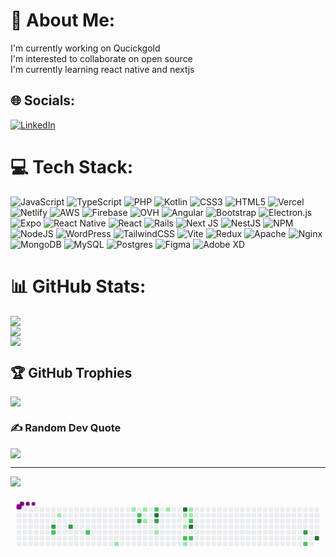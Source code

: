 # 💫 About Me:
I'm currently working on Qucickgold<br>I'm interested to collaborate on open source<br>I'm currently learning react native and nextjs<br>


## 🌐 Socials:
[![LinkedIn](https://img.shields.io/badge/LinkedIn-%230077B5.svg?logo=linkedin&logoColor=white)](https://linkedin.com/in/alberto-moreno-murillo) 

# 💻 Tech Stack:
![JavaScript](https://img.shields.io/badge/javascript-%23323330.svg?style=for-the-badge&logo=javascript&logoColor=%23F7DF1E) ![TypeScript](https://img.shields.io/badge/typescript-%23007ACC.svg?style=for-the-badge&logo=typescript&logoColor=white) ![PHP](https://img.shields.io/badge/php-%23777BB4.svg?style=for-the-badge&logo=php&logoColor=white) ![Kotlin](https://img.shields.io/badge/kotlin-%237F52FF.svg?style=for-the-badge&logo=kotlin&logoColor=white) ![CSS3](https://img.shields.io/badge/css3-%231572B6.svg?style=for-the-badge&logo=css3&logoColor=white) ![HTML5](https://img.shields.io/badge/html5-%23E34F26.svg?style=for-the-badge&logo=html5&logoColor=white) ![Vercel](https://img.shields.io/badge/vercel-%23000000.svg?style=for-the-badge&logo=vercel&logoColor=white) ![Netlify](https://img.shields.io/badge/netlify-%23000000.svg?style=for-the-badge&logo=netlify&logoColor=#00C7B7) ![AWS](https://img.shields.io/badge/AWS-%23FF9900.svg?style=for-the-badge&logo=amazon-aws&logoColor=white) ![Firebase](https://img.shields.io/badge/firebase-%23039BE5.svg?style=for-the-badge&logo=firebase) ![OVH](https://img.shields.io/badge/ovh-%23123F6D.svg?style=for-the-badge&logo=ovh&logoColor=#123F6D) ![Angular](https://img.shields.io/badge/angular-%23DD0031.svg?style=for-the-badge&logo=angular&logoColor=white) ![Bootstrap](https://img.shields.io/badge/bootstrap-%238511FA.svg?style=for-the-badge&logo=bootstrap&logoColor=white) ![Electron.js](https://img.shields.io/badge/Electron-191970?style=for-the-badge&logo=Electron&logoColor=white) ![Expo](https://img.shields.io/badge/expo-1C1E24?style=for-the-badge&logo=expo&logoColor=#D04A37) ![React Native](https://img.shields.io/badge/react_native-%2320232a.svg?style=for-the-badge&logo=react&logoColor=%2361DAFB) ![React](https://img.shields.io/badge/react-%2320232a.svg?style=for-the-badge&logo=react&logoColor=%2361DAFB) ![Rails](https://img.shields.io/badge/rails-%23CC0000.svg?style=for-the-badge&logo=ruby-on-rails&logoColor=white) ![Next JS](https://img.shields.io/badge/Next-black?style=for-the-badge&logo=next.js&logoColor=white) ![NestJS](https://img.shields.io/badge/nestjs-%23E0234E.svg?style=for-the-badge&logo=nestjs&logoColor=white) ![NPM](https://img.shields.io/badge/NPM-%23CB3837.svg?style=for-the-badge&logo=npm&logoColor=white) ![NodeJS](https://img.shields.io/badge/node.js-6DA55F?style=for-the-badge&logo=node.js&logoColor=white) ![WordPress](https://img.shields.io/badge/WordPress-%23117AC9.svg?style=for-the-badge&logo=WordPress&logoColor=white) ![TailwindCSS](https://img.shields.io/badge/tailwindcss-%2338B2AC.svg?style=for-the-badge&logo=tailwind-css&logoColor=white) ![Vite](https://img.shields.io/badge/vite-%23646CFF.svg?style=for-the-badge&logo=vite&logoColor=white) ![Redux](https://img.shields.io/badge/redux-%23593d88.svg?style=for-the-badge&logo=redux&logoColor=white) ![Apache](https://img.shields.io/badge/apache-%23D42029.svg?style=for-the-badge&logo=apache&logoColor=white) ![Nginx](https://img.shields.io/badge/nginx-%23009639.svg?style=for-the-badge&logo=nginx&logoColor=white) ![MongoDB](https://img.shields.io/badge/MongoDB-%234ea94b.svg?style=for-the-badge&logo=mongodb&logoColor=white) ![MySQL](https://img.shields.io/badge/mysql-4479A1.svg?style=for-the-badge&logo=mysql&logoColor=white) ![Postgres](https://img.shields.io/badge/postgres-%23316192.svg?style=for-the-badge&logo=postgresql&logoColor=white) ![Figma](https://img.shields.io/badge/figma-%23F24E1E.svg?style=for-the-badge&logo=figma&logoColor=white) ![Adobe XD](https://img.shields.io/badge/Adobe%20XD-470137?style=for-the-badge&logo=Adobe%20XD&logoColor=#FF61F6)
# 📊 GitHub Stats:
![](https://github-readme-stats.vercel.app/api?username=Albertomomu&theme=dark&hide_border=false&include_all_commits=true&count_private=true)<br/>
![](https://github-readme-streak-stats.herokuapp.com/?user=Albertomomu&theme=dark&hide_border=false)<br/>
![](https://github-readme-stats.vercel.app/api/top-langs/?username=Albertomomu&theme=dark&hide_border=false&include_all_commits=true&count_private=true&layout=compact)

## 🏆 GitHub Trophies
![](https://github-profile-trophy.vercel.app/?username=Albertomomu&theme=radical&no-frame=true&no-bg=false&margin-w=4)

### ✍️ Random Dev Quote
![](https://quotes-github-readme.vercel.app/api?type=horizontal&theme=radical)

---
[![](https://visitcount.itsvg.in/api?id=Albertomomu&icon=0&color=0)](https://visitcount.itsvg.in)

<!-- Proudly created with GPRM ( https://gprm.itsvg.in ) -->
<svg viewBox="-16 -32 880 192" width="880" height="192" xmlns="http://www.w3.org/2000/svg"><desc>Generated with https://github.com/Platane/snk</desc><style>:root{--cb:#1b1f230a;--cs:purple;--ce:#ebedf0;--c0:#ebedf0;--c1:#9be9a8;--c2:#40c463;--c3:#30a14e;--c4:#216e39}.c{shape-rendering:geometricPrecision;fill:var(--ce);stroke-width:1px;stroke:var(--cb);animation:none 30500ms linear infinite;width:12px;height:12px}@keyframes c0{62.94%{fill:var(--c3)}62.96%,100%{fill:var(--ce)}}.c.c0{fill:var(--c3);animation-name:c0}@keyframes c1{27.2%{fill:var(--c2)}27.22%,100%{fill:var(--ce)}}.c.c1{fill:var(--c2);animation-name:c1}@keyframes c2{2.94%{fill:var(--c1)}2.96%,100%{fill:var(--ce)}}.c.c2{fill:var(--c1);animation-name:c2}@keyframes c3{61.96%{fill:var(--c3)}61.98%,100%{fill:var(--ce)}}.c.c3{fill:var(--c3);animation-name:c3}@keyframes c4{25.24%{fill:var(--c2)}25.26%,100%{fill:var(--ce)}}.c.c4{fill:var(--c2);animation-name:c4}@keyframes c5{22.94%{fill:var(--c1)}22.96%,100%{fill:var(--ce)}}.c.c5{fill:var(--c1);animation-name:c5}@keyframes c6{7.53%{fill:var(--c1)}7.55%,100%{fill:var(--ce)}}.c.c6{fill:var(--c1);animation-name:c6}@keyframes c7{33.76%{fill:var(--c2)}33.78%,100%{fill:var(--ce)}}.c.c7{fill:var(--c2);animation-name:c7}@keyframes c8{57.69%{fill:var(--c3)}57.71%,100%{fill:var(--ce)}}.c.c8{fill:var(--c3);animation-name:c8}@keyframes c9{8.19%{fill:var(--c1)}8.21%,100%{fill:var(--ce)}}.c.c9{fill:var(--c1);animation-name:c9}@keyframes ca{8.84%{fill:var(--c1)}8.86%,100%{fill:var(--ce)}}.c.ca{fill:var(--c1);animation-name:ca}@keyframes cb{35.07%{fill:var(--c2)}35.09%,100%{fill:var(--ce)}}.c.cb{fill:var(--c2);animation-name:cb}@keyframes cc{69.5%{fill:var(--c4)}69.52%,100%{fill:var(--ce)}}.c.cc{fill:var(--c4);animation-name:cc}@keyframes cd{56.71%{fill:var(--c3)}56.73%,100%{fill:var(--ce)}}.c.cd{fill:var(--c3);animation-name:cd}@keyframes ce{10.15%{fill:var(--c1)}10.17%,100%{fill:var(--ce)}}.c.ce{fill:var(--c1);animation-name:ce}@keyframes cf{15.4%{fill:var(--c1)}15.42%,100%{fill:var(--ce)}}.c.cf{fill:var(--c1);animation-name:cf}@keyframes cg{71.47%{fill:var(--c4)}71.49%,100%{fill:var(--ce)}}.c.cg{fill:var(--c4);animation-name:cg}@keyframes ch{12.78%{fill:var(--c1)}12.8%,100%{fill:var(--ce)}}.c.ch{fill:var(--c1);animation-name:ch}@keyframes ci{12.12%{fill:var(--c1)}12.14%,100%{fill:var(--ce)}}.c.ci{fill:var(--c1);animation-name:ci}@keyframes cj{39.01%{fill:var(--c2)}39.03%,100%{fill:var(--ce)}}.c.cj{fill:var(--c2);animation-name:cj}@keyframes ck{18.35%{fill:var(--c1)}18.37%,100%{fill:var(--ce)}}.c.ck{fill:var(--c1);animation-name:ck}@keyframes cl{13.43%{fill:var(--c1)}13.45%,100%{fill:var(--ce)}}.c.cl{fill:var(--c1);animation-name:cl}@keyframes cm{13.1%{fill:var(--c1)}13.12%,100%{fill:var(--ce)}}.c.cm{fill:var(--c1);animation-name:cm}@keyframes cn{37.69%{fill:var(--c2)}37.71%,100%{fill:var(--ce)}}.c.cn{fill:var(--c2);animation-name:cn}@keyframes co{72.78%{fill:var(--c4)}72.8%,100%{fill:var(--ce)}}.c.co{fill:var(--c4);animation-name:co}@keyframes cp{39.33%{fill:var(--c2)}39.35%,100%{fill:var(--ce)}}.c.cp{fill:var(--c2);animation-name:cp}@keyframes cq{47.53%{fill:var(--c3)}47.55%,100%{fill:var(--ce)}}.c.cq{fill:var(--c3);animation-name:cq}@keyframes cr{46.22%{fill:var(--c2)}46.24%,100%{fill:var(--ce)}}.c.cr{fill:var(--c2);animation-name:cr}@keyframes cs{80.65%{fill:var(--c4)}80.67%,100%{fill:var(--ce)}}.c.cs{fill:var(--c4);animation-name:cs}.u{transform-origin:0 0;transform:scale(0,1);animation:none linear 30500ms infinite}@keyframes u0{2.94%{transform:scale(0.000,1)}2.96%,7.53%{transform:scale(0.083,1)}7.55%,8.19%{transform:scale(0.167,1)}8.21%,8.84%{transform:scale(0.250,1)}8.86%,10.15%{transform:scale(0.333,1)}10.17%,12.12%{transform:scale(0.417,1)}12.14%,12.78%{transform:scale(0.500,1)}12.8%,13.1%{transform:scale(0.583,1)}13.12%,13.43%{transform:scale(0.667,1)}13.45%,15.4%{transform:scale(0.750,1)}15.42%,18.35%{transform:scale(0.833,1)}18.37%,22.94%{transform:scale(0.917,1)}22.96%,100%{transform:scale(1.000,1)}}.u.u0{fill:var(--c1);animation-name:u0;transform-origin:0.0px 0}@keyframes u1{25.24%{transform:scale(0.000,1)}25.26%,27.2%{transform:scale(0.125,1)}27.22%,33.76%{transform:scale(0.250,1)}33.78%,35.07%{transform:scale(0.375,1)}35.09%,37.69%{transform:scale(0.500,1)}37.71%,39.01%{transform:scale(0.625,1)}39.03%,39.33%{transform:scale(0.750,1)}39.35%,46.22%{transform:scale(0.875,1)}46.24%,100%{transform:scale(1.000,1)}}.u.u1{fill:var(--c2);animation-name:u1;transform-origin:350.9px 0}@keyframes u2{47.53%{transform:scale(0.000,1)}47.55%,56.71%{transform:scale(0.200,1)}56.73%,57.69%{transform:scale(0.400,1)}57.71%,61.96%{transform:scale(0.600,1)}61.98%,62.94%{transform:scale(0.800,1)}62.96%,100%{transform:scale(1.000,1)}}.u.u2{fill:var(--c3);animation-name:u2;transform-origin:584.8px 0}@keyframes u3{69.5%{transform:scale(0.000,1)}69.52%,71.47%{transform:scale(0.250,1)}71.49%,72.78%{transform:scale(0.500,1)}72.8%,80.65%{transform:scale(0.750,1)}80.67%,100%{transform:scale(1.000,1)}}.u.u3{fill:var(--c4);animation-name:u3;transform-origin:731.0px 0}.s{shape-rendering:geometricPrecision;fill:var(--cs);animation:none linear 30500ms infinite}@keyframes s0{0%,99.67%{transform:translate(0px,-16px)}0.33%{transform:translate(0px,0px)}2.62%,97.05%{transform:translate(112px,0px)}2.95%{transform:translate(112px,16px)}7.21%,33.44%{transform:translate(320px,16px)}7.54%{transform:translate(320px,0px)}8.2%{transform:translate(352px,0px)}8.85%{transform:translate(352px,32px)}9.18%{transform:translate(368px,32px)}9.51%{transform:translate(368px,48px)}9.84%{transform:translate(384px,48px)}10.16%{transform:translate(384px,64px)}11.8%{transform:translate(464px,64px)}12.79%,71.15%{transform:translate(464px,16px)}13.11%,37.38%{transform:translate(480px,16px)}13.77%{transform:translate(480px,-16px)}15.08%{transform:translate(416px,-16px)}15.41%{transform:translate(416px,0px)}16.07%,36.39%{transform:translate(448px,0px)}18.03%,19.34%{transform:translate(448px,96px)}18.36%{transform:translate(464px,96px)}18.69%{transform:translate(464px,112px)}19.02%{transform:translate(448px,112px)}22.95%{transform:translate(272px,96px)}23.61%{transform:translate(272px,64px)}27.54%{transform:translate(80px,64px)}28.2%{transform:translate(80px,32px)}33.11%{transform:translate(320px,32px)}34.43%{transform:translate(368px,16px)}34.75%{transform:translate(368px,0px)}36.72%{transform:translate(448px,16px)}37.7%{transform:translate(480px,32px)}38.03%{transform:translate(464px,32px)}39.02%{transform:translate(464px,80px)}45.9%{transform:translate(800px,80px)}46.23%{transform:translate(800px,96px)}46.56%{transform:translate(816px,96px)}47.21%{transform:translate(816px,64px)}47.54%{transform:translate(800px,64px)}48.2%{transform:translate(800px,32px)}61.64%{transform:translate(144px,32px)}61.97%{transform:translate(144px,48px)}62.95%{transform:translate(96px,48px)}63.28%{transform:translate(96px,32px)}69.18%{transform:translate(384px,32px)}69.51%{transform:translate(384px,16px)}71.48%{transform:translate(464px,0px)}71.8%{transform:translate(480px,0px)}72.79%{transform:translate(480px,48px)}80%{transform:translate(832px,48px)}80.66%{transform:translate(832px,80px)}93.44%{transform:translate(208px,80px)}93.77%{transform:translate(208px,64px)}94.75%{transform:translate(160px,64px)}95.08%{transform:translate(160px,48px)}96.07%{transform:translate(112px,48px)}98.03%{transform:translate(64px,0px)}98.36%{transform:translate(64px,-16px)}}.s.s0{transform:translate(0px,-16px);animation-name:s0}@keyframes s1{0%,99.67%{transform:translate(16px,-16px)}0.33%{transform:translate(0px,-16px)}0.66%{transform:translate(0px,0px)}2.95%,97.38%{transform:translate(112px,0px)}3.28%{transform:translate(112px,16px)}7.54%,33.77%{transform:translate(320px,16px)}7.87%{transform:translate(320px,0px)}8.52%{transform:translate(352px,0px)}9.18%{transform:translate(352px,32px)}9.51%{transform:translate(368px,32px)}9.84%{transform:translate(368px,48px)}10.16%{transform:translate(384px,48px)}10.49%{transform:translate(384px,64px)}12.13%{transform:translate(464px,64px)}13.11%,71.48%{transform:translate(464px,16px)}13.44%,37.7%{transform:translate(480px,16px)}14.1%{transform:translate(480px,-16px)}15.41%{transform:translate(416px,-16px)}15.74%{transform:translate(416px,0px)}16.39%,36.72%{transform:translate(448px,0px)}18.36%,19.67%{transform:translate(448px,96px)}18.69%{transform:translate(464px,96px)}19.02%{transform:translate(464px,112px)}19.34%{transform:translate(448px,112px)}23.28%{transform:translate(272px,96px)}23.93%{transform:translate(272px,64px)}27.87%{transform:translate(80px,64px)}28.52%{transform:translate(80px,32px)}33.44%{transform:translate(320px,32px)}34.75%{transform:translate(368px,16px)}35.08%{transform:translate(368px,0px)}37.05%{transform:translate(448px,16px)}38.03%{transform:translate(480px,32px)}38.36%{transform:translate(464px,32px)}39.34%{transform:translate(464px,80px)}46.23%{transform:translate(800px,80px)}46.56%{transform:translate(800px,96px)}46.89%{transform:translate(816px,96px)}47.54%{transform:translate(816px,64px)}47.87%{transform:translate(800px,64px)}48.52%{transform:translate(800px,32px)}61.97%{transform:translate(144px,32px)}62.3%{transform:translate(144px,48px)}63.28%{transform:translate(96px,48px)}63.61%{transform:translate(96px,32px)}69.51%{transform:translate(384px,32px)}69.84%{transform:translate(384px,16px)}71.8%{transform:translate(464px,0px)}72.13%{transform:translate(480px,0px)}73.11%{transform:translate(480px,48px)}80.33%{transform:translate(832px,48px)}80.98%{transform:translate(832px,80px)}93.77%{transform:translate(208px,80px)}94.1%{transform:translate(208px,64px)}95.08%{transform:translate(160px,64px)}95.41%{transform:translate(160px,48px)}96.39%{transform:translate(112px,48px)}98.36%{transform:translate(64px,0px)}98.69%{transform:translate(64px,-16px)}}.s.s1{transform:translate(16px,-16px);animation-name:s1}@keyframes s2{0%,99.67%{transform:translate(32px,-16px)}0.66%{transform:translate(0px,-16px)}0.98%{transform:translate(0px,0px)}3.28%,97.7%{transform:translate(112px,0px)}3.61%{transform:translate(112px,16px)}7.87%,34.1%{transform:translate(320px,16px)}8.2%{transform:translate(320px,0px)}8.85%{transform:translate(352px,0px)}9.51%{transform:translate(352px,32px)}9.84%{transform:translate(368px,32px)}10.16%{transform:translate(368px,48px)}10.49%{transform:translate(384px,48px)}10.82%{transform:translate(384px,64px)}12.46%{transform:translate(464px,64px)}13.44%,71.8%{transform:translate(464px,16px)}13.77%,38.03%{transform:translate(480px,16px)}14.43%{transform:translate(480px,-16px)}15.74%{transform:translate(416px,-16px)}16.07%{transform:translate(416px,0px)}16.72%,37.05%{transform:translate(448px,0px)}18.69%,20%{transform:translate(448px,96px)}19.02%{transform:translate(464px,96px)}19.34%{transform:translate(464px,112px)}19.67%{transform:translate(448px,112px)}23.61%{transform:translate(272px,96px)}24.26%{transform:translate(272px,64px)}28.2%{transform:translate(80px,64px)}28.85%{transform:translate(80px,32px)}33.77%{transform:translate(320px,32px)}35.08%{transform:translate(368px,16px)}35.41%{transform:translate(368px,0px)}37.38%{transform:translate(448px,16px)}38.36%{transform:translate(480px,32px)}38.69%{transform:translate(464px,32px)}39.67%{transform:translate(464px,80px)}46.56%{transform:translate(800px,80px)}46.89%{transform:translate(800px,96px)}47.21%{transform:translate(816px,96px)}47.87%{transform:translate(816px,64px)}48.2%{transform:translate(800px,64px)}48.85%{transform:translate(800px,32px)}62.3%{transform:translate(144px,32px)}62.62%{transform:translate(144px,48px)}63.61%{transform:translate(96px,48px)}63.93%{transform:translate(96px,32px)}69.84%{transform:translate(384px,32px)}70.16%{transform:translate(384px,16px)}72.13%{transform:translate(464px,0px)}72.46%{transform:translate(480px,0px)}73.44%{transform:translate(480px,48px)}80.66%{transform:translate(832px,48px)}81.31%{transform:translate(832px,80px)}94.1%{transform:translate(208px,80px)}94.43%{transform:translate(208px,64px)}95.41%{transform:translate(160px,64px)}95.74%{transform:translate(160px,48px)}96.72%{transform:translate(112px,48px)}98.69%{transform:translate(64px,0px)}99.02%{transform:translate(64px,-16px)}}.s.s2{transform:translate(32px,-16px);animation-name:s2}@keyframes s3{0%,99.67%{transform:translate(48px,-16px)}0.98%{transform:translate(0px,-16px)}1.31%{transform:translate(0px,0px)}3.61%,98.03%{transform:translate(112px,0px)}3.93%{transform:translate(112px,16px)}8.2%,34.43%{transform:translate(320px,16px)}8.52%{transform:translate(320px,0px)}9.18%{transform:translate(352px,0px)}9.84%{transform:translate(352px,32px)}10.16%{transform:translate(368px,32px)}10.49%{transform:translate(368px,48px)}10.82%{transform:translate(384px,48px)}11.15%{transform:translate(384px,64px)}12.79%{transform:translate(464px,64px)}13.77%,72.13%{transform:translate(464px,16px)}14.1%,38.36%{transform:translate(480px,16px)}14.75%{transform:translate(480px,-16px)}16.07%{transform:translate(416px,-16px)}16.39%{transform:translate(416px,0px)}17.05%,37.38%{transform:translate(448px,0px)}19.02%,20.33%{transform:translate(448px,96px)}19.34%{transform:translate(464px,96px)}19.67%{transform:translate(464px,112px)}20%{transform:translate(448px,112px)}23.93%{transform:translate(272px,96px)}24.59%{transform:translate(272px,64px)}28.52%{transform:translate(80px,64px)}29.18%{transform:translate(80px,32px)}34.1%{transform:translate(320px,32px)}35.41%{transform:translate(368px,16px)}35.74%{transform:translate(368px,0px)}37.7%{transform:translate(448px,16px)}38.69%{transform:translate(480px,32px)}39.02%{transform:translate(464px,32px)}40%{transform:translate(464px,80px)}46.89%{transform:translate(800px,80px)}47.21%{transform:translate(800px,96px)}47.54%{transform:translate(816px,96px)}48.2%{transform:translate(816px,64px)}48.52%{transform:translate(800px,64px)}49.18%{transform:translate(800px,32px)}62.62%{transform:translate(144px,32px)}62.95%{transform:translate(144px,48px)}63.93%{transform:translate(96px,48px)}64.26%{transform:translate(96px,32px)}70.16%{transform:translate(384px,32px)}70.49%{transform:translate(384px,16px)}72.46%{transform:translate(464px,0px)}72.79%{transform:translate(480px,0px)}73.77%{transform:translate(480px,48px)}80.98%{transform:translate(832px,48px)}81.64%{transform:translate(832px,80px)}94.43%{transform:translate(208px,80px)}94.75%{transform:translate(208px,64px)}95.74%{transform:translate(160px,64px)}96.07%{transform:translate(160px,48px)}97.05%{transform:translate(112px,48px)}99.02%{transform:translate(64px,0px)}99.34%{transform:translate(64px,-16px)}}.s.s3{transform:translate(48px,-16px);animation-name:s3}</style><rect class="c" x="2" y="2" rx="2" ry="2"></rect><rect class="c" x="2" y="18" rx="2" ry="2"></rect><rect class="c" x="2" y="34" rx="2" ry="2"></rect><rect class="c" x="2" y="50" rx="2" ry="2"></rect><rect class="c" x="2" y="66" rx="2" ry="2"></rect><rect class="c" x="2" y="82" rx="2" ry="2"></rect><rect class="c" x="2" y="98" rx="2" ry="2"></rect><rect class="c" x="18" y="2" rx="2" ry="2"></rect><rect class="c" x="18" y="18" rx="2" ry="2"></rect><rect class="c" x="18" y="34" rx="2" ry="2"></rect><rect class="c" x="18" y="50" rx="2" ry="2"></rect><rect class="c" x="18" y="66" rx="2" ry="2"></rect><rect class="c" x="18" y="82" rx="2" ry="2"></rect><rect class="c" x="18" y="98" rx="2" ry="2"></rect><rect class="c" x="34" y="2" rx="2" ry="2"></rect><rect class="c" x="34" y="18" rx="2" ry="2"></rect><rect class="c" x="34" y="34" rx="2" ry="2"></rect><rect class="c" x="34" y="50" rx="2" ry="2"></rect><rect class="c" x="34" y="66" rx="2" ry="2"></rect><rect class="c" x="34" y="82" rx="2" ry="2"></rect><rect class="c" x="34" y="98" rx="2" ry="2"></rect><rect class="c" x="50" y="2" rx="2" ry="2"></rect><rect class="c" x="50" y="18" rx="2" ry="2"></rect><rect class="c" x="50" y="34" rx="2" ry="2"></rect><rect class="c" x="50" y="50" rx="2" ry="2"></rect><rect class="c" x="50" y="66" rx="2" ry="2"></rect><rect class="c" x="50" y="82" rx="2" ry="2"></rect><rect class="c" x="50" y="98" rx="2" ry="2"></rect><rect class="c" x="66" y="2" rx="2" ry="2"></rect><rect class="c" x="66" y="18" rx="2" ry="2"></rect><rect class="c" x="66" y="34" rx="2" ry="2"></rect><rect class="c" x="66" y="50" rx="2" ry="2"></rect><rect class="c" x="66" y="66" rx="2" ry="2"></rect><rect class="c" x="66" y="82" rx="2" ry="2"></rect><rect class="c" x="66" y="98" rx="2" ry="2"></rect><rect class="c" x="82" y="2" rx="2" ry="2"></rect><rect class="c" x="82" y="18" rx="2" ry="2"></rect><rect class="c" x="82" y="34" rx="2" ry="2"></rect><rect class="c" x="82" y="50" rx="2" ry="2"></rect><rect class="c" x="82" y="66" rx="2" ry="2"></rect><rect class="c" x="82" y="82" rx="2" ry="2"></rect><rect class="c" x="82" y="98" rx="2" ry="2"></rect><rect class="c" x="98" y="2" rx="2" ry="2"></rect><rect class="c" x="98" y="18" rx="2" ry="2"></rect><rect class="c" x="98" y="34" rx="2" ry="2"></rect><rect class="c c0" x="98" y="50" rx="2" ry="2"></rect><rect class="c c1" x="98" y="66" rx="2" ry="2"></rect><rect class="c" x="98" y="82" rx="2" ry="2"></rect><rect class="c" x="98" y="98" rx="2" ry="2"></rect><rect class="c" x="114" y="2" rx="2" ry="2"></rect><rect class="c c2" x="114" y="18" rx="2" ry="2"></rect><rect class="c" x="114" y="34" rx="2" ry="2"></rect><rect class="c" x="114" y="50" rx="2" ry="2"></rect><rect class="c" x="114" y="66" rx="2" ry="2"></rect><rect class="c" x="114" y="82" rx="2" ry="2"></rect><rect class="c" x="114" y="98" rx="2" ry="2"></rect><rect class="c" x="130" y="2" rx="2" ry="2"></rect><rect class="c" x="130" y="18" rx="2" ry="2"></rect><rect class="c" x="130" y="34" rx="2" ry="2"></rect><rect class="c" x="130" y="50" rx="2" ry="2"></rect><rect class="c" x="130" y="66" rx="2" ry="2"></rect><rect class="c" x="130" y="82" rx="2" ry="2"></rect><rect class="c" x="130" y="98" rx="2" ry="2"></rect><rect class="c" x="146" y="2" rx="2" ry="2"></rect><rect class="c" x="146" y="18" rx="2" ry="2"></rect><rect class="c" x="146" y="34" rx="2" ry="2"></rect><rect class="c c3" x="146" y="50" rx="2" ry="2"></rect><rect class="c" x="146" y="66" rx="2" ry="2"></rect><rect class="c" x="146" y="82" rx="2" ry="2"></rect><rect class="c" x="146" y="98" rx="2" ry="2"></rect><rect class="c" x="162" y="2" rx="2" ry="2"></rect><rect class="c" x="162" y="18" rx="2" ry="2"></rect><rect class="c" x="162" y="34" rx="2" ry="2"></rect><rect class="c" x="162" y="50" rx="2" ry="2"></rect><rect class="c" x="162" y="66" rx="2" ry="2"></rect><rect class="c" x="162" y="82" rx="2" ry="2"></rect><rect class="c" x="162" y="98" rx="2" ry="2"></rect><rect class="c" x="178" y="2" rx="2" ry="2"></rect><rect class="c" x="178" y="18" rx="2" ry="2"></rect><rect class="c" x="178" y="34" rx="2" ry="2"></rect><rect class="c" x="178" y="50" rx="2" ry="2"></rect><rect class="c" x="178" y="66" rx="2" ry="2"></rect><rect class="c" x="178" y="82" rx="2" ry="2"></rect><rect class="c" x="178" y="98" rx="2" ry="2"></rect><rect class="c" x="194" y="2" rx="2" ry="2"></rect><rect class="c" x="194" y="18" rx="2" ry="2"></rect><rect class="c" x="194" y="34" rx="2" ry="2"></rect><rect class="c" x="194" y="50" rx="2" ry="2"></rect><rect class="c c4" x="194" y="66" rx="2" ry="2"></rect><rect class="c" x="194" y="82" rx="2" ry="2"></rect><rect class="c" x="194" y="98" rx="2" ry="2"></rect><rect class="c" x="210" y="2" rx="2" ry="2"></rect><rect class="c" x="210" y="18" rx="2" ry="2"></rect><rect class="c" x="210" y="34" rx="2" ry="2"></rect><rect class="c" x="210" y="50" rx="2" ry="2"></rect><rect class="c" x="210" y="66" rx="2" ry="2"></rect><rect class="c" x="210" y="82" rx="2" ry="2"></rect><rect class="c" x="210" y="98" rx="2" ry="2"></rect><rect class="c" x="226" y="2" rx="2" ry="2"></rect><rect class="c" x="226" y="18" rx="2" ry="2"></rect><rect class="c" x="226" y="34" rx="2" ry="2"></rect><rect class="c" x="226" y="50" rx="2" ry="2"></rect><rect class="c" x="226" y="66" rx="2" ry="2"></rect><rect class="c" x="226" y="82" rx="2" ry="2"></rect><rect class="c" x="226" y="98" rx="2" ry="2"></rect><rect class="c" x="242" y="2" rx="2" ry="2"></rect><rect class="c" x="242" y="18" rx="2" ry="2"></rect><rect class="c" x="242" y="34" rx="2" ry="2"></rect><rect class="c" x="242" y="50" rx="2" ry="2"></rect><rect class="c" x="242" y="66" rx="2" ry="2"></rect><rect class="c" x="242" y="82" rx="2" ry="2"></rect><rect class="c" x="242" y="98" rx="2" ry="2"></rect><rect class="c" x="258" y="2" rx="2" ry="2"></rect><rect class="c" x="258" y="18" rx="2" ry="2"></rect><rect class="c" x="258" y="34" rx="2" ry="2"></rect><rect class="c" x="258" y="50" rx="2" ry="2"></rect><rect class="c" x="258" y="66" rx="2" ry="2"></rect><rect class="c" x="258" y="82" rx="2" ry="2"></rect><rect class="c" x="258" y="98" rx="2" ry="2"></rect><rect class="c" x="274" y="2" rx="2" ry="2"></rect><rect class="c" x="274" y="18" rx="2" ry="2"></rect><rect class="c" x="274" y="34" rx="2" ry="2"></rect><rect class="c" x="274" y="50" rx="2" ry="2"></rect><rect class="c" x="274" y="66" rx="2" ry="2"></rect><rect class="c" x="274" y="82" rx="2" ry="2"></rect><rect class="c c5" x="274" y="98" rx="2" ry="2"></rect><rect class="c" x="290" y="2" rx="2" ry="2"></rect><rect class="c" x="290" y="18" rx="2" ry="2"></rect><rect class="c" x="290" y="34" rx="2" ry="2"></rect><rect class="c" x="290" y="50" rx="2" ry="2"></rect><rect class="c" x="290" y="66" rx="2" ry="2"></rect><rect class="c" x="290" y="82" rx="2" ry="2"></rect><rect class="c" x="290" y="98" rx="2" ry="2"></rect><rect class="c" x="306" y="2" rx="2" ry="2"></rect><rect class="c" x="306" y="18" rx="2" ry="2"></rect><rect class="c" x="306" y="34" rx="2" ry="2"></rect><rect class="c" x="306" y="50" rx="2" ry="2"></rect><rect class="c" x="306" y="66" rx="2" ry="2"></rect><rect class="c" x="306" y="82" rx="2" ry="2"></rect><rect class="c" x="306" y="98" rx="2" ry="2"></rect><rect class="c c6" x="322" y="2" rx="2" ry="2"></rect><rect class="c" x="322" y="18" rx="2" ry="2"></rect><rect class="c" x="322" y="34" rx="2" ry="2"></rect><rect class="c" x="322" y="50" rx="2" ry="2"></rect><rect class="c" x="322" y="66" rx="2" ry="2"></rect><rect class="c" x="322" y="82" rx="2" ry="2"></rect><rect class="c" x="322" y="98" rx="2" ry="2"></rect><rect class="c" x="338" y="2" rx="2" ry="2"></rect><rect class="c c7" x="338" y="18" rx="2" ry="2"></rect><rect class="c c8" x="338" y="34" rx="2" ry="2"></rect><rect class="c" x="338" y="50" rx="2" ry="2"></rect><rect class="c" x="338" y="66" rx="2" ry="2"></rect><rect class="c" x="338" y="82" rx="2" ry="2"></rect><rect class="c" x="338" y="98" rx="2" ry="2"></rect><rect class="c c9" x="354" y="2" rx="2" ry="2"></rect><rect class="c" x="354" y="18" rx="2" ry="2"></rect><rect class="c ca" x="354" y="34" rx="2" ry="2"></rect><rect class="c" x="354" y="50" rx="2" ry="2"></rect><rect class="c" x="354" y="66" rx="2" ry="2"></rect><rect class="c" x="354" y="82" rx="2" ry="2"></rect><rect class="c" x="354" y="98" rx="2" ry="2"></rect><rect class="c" x="370" y="2" rx="2" ry="2"></rect><rect class="c" x="370" y="18" rx="2" ry="2"></rect><rect class="c" x="370" y="34" rx="2" ry="2"></rect><rect class="c" x="370" y="50" rx="2" ry="2"></rect><rect class="c" x="370" y="66" rx="2" ry="2"></rect><rect class="c" x="370" y="82" rx="2" ry="2"></rect><rect class="c" x="370" y="98" rx="2" ry="2"></rect><rect class="c cb" x="386" y="2" rx="2" ry="2"></rect><rect class="c cc" x="386" y="18" rx="2" ry="2"></rect><rect class="c cd" x="386" y="34" rx="2" ry="2"></rect><rect class="c" x="386" y="50" rx="2" ry="2"></rect><rect class="c ce" x="386" y="66" rx="2" ry="2"></rect><rect class="c" x="386" y="82" rx="2" ry="2"></rect><rect class="c" x="386" y="98" rx="2" ry="2"></rect><rect class="c" x="402" y="2" rx="2" ry="2"></rect><rect class="c" x="402" y="18" rx="2" ry="2"></rect><rect class="c" x="402" y="34" rx="2" ry="2"></rect><rect class="c" x="402" y="50" rx="2" ry="2"></rect><rect class="c" x="402" y="66" rx="2" ry="2"></rect><rect class="c" x="402" y="82" rx="2" ry="2"></rect><rect class="c" x="402" y="98" rx="2" ry="2"></rect><rect class="c cf" x="418" y="2" rx="2" ry="2"></rect><rect class="c" x="418" y="18" rx="2" ry="2"></rect><rect class="c" x="418" y="34" rx="2" ry="2"></rect><rect class="c" x="418" y="50" rx="2" ry="2"></rect><rect class="c" x="418" y="66" rx="2" ry="2"></rect><rect class="c" x="418" y="82" rx="2" ry="2"></rect><rect class="c" x="418" y="98" rx="2" ry="2"></rect><rect class="c" x="434" y="2" rx="2" ry="2"></rect><rect class="c" x="434" y="18" rx="2" ry="2"></rect><rect class="c" x="434" y="34" rx="2" ry="2"></rect><rect class="c" x="434" y="50" rx="2" ry="2"></rect><rect class="c" x="434" y="66" rx="2" ry="2"></rect><rect class="c" x="434" y="82" rx="2" ry="2"></rect><rect class="c" x="434" y="98" rx="2" ry="2"></rect><rect class="c" x="450" y="2" rx="2" ry="2"></rect><rect class="c" x="450" y="18" rx="2" ry="2"></rect><rect class="c" x="450" y="34" rx="2" ry="2"></rect><rect class="c" x="450" y="50" rx="2" ry="2"></rect><rect class="c" x="450" y="66" rx="2" ry="2"></rect><rect class="c" x="450" y="82" rx="2" ry="2"></rect><rect class="c" x="450" y="98" rx="2" ry="2"></rect><rect class="c cg" x="466" y="2" rx="2" ry="2"></rect><rect class="c ch" x="466" y="18" rx="2" ry="2"></rect><rect class="c" x="466" y="34" rx="2" ry="2"></rect><rect class="c ci" x="466" y="50" rx="2" ry="2"></rect><rect class="c" x="466" y="66" rx="2" ry="2"></rect><rect class="c cj" x="466" y="82" rx="2" ry="2"></rect><rect class="c ck" x="466" y="98" rx="2" ry="2"></rect><rect class="c cl" x="482" y="2" rx="2" ry="2"></rect><rect class="c cm" x="482" y="18" rx="2" ry="2"></rect><rect class="c cn" x="482" y="34" rx="2" ry="2"></rect><rect class="c co" x="482" y="50" rx="2" ry="2"></rect><rect class="c" x="482" y="66" rx="2" ry="2"></rect><rect class="c cp" x="482" y="82" rx="2" ry="2"></rect><rect class="c" x="482" y="98" rx="2" ry="2"></rect><rect class="c" x="498" y="2" rx="2" ry="2"></rect><rect class="c" x="498" y="18" rx="2" ry="2"></rect><rect class="c" x="498" y="34" rx="2" ry="2"></rect><rect class="c" x="498" y="50" rx="2" ry="2"></rect><rect class="c" x="498" y="66" rx="2" ry="2"></rect><rect class="c" x="498" y="82" rx="2" ry="2"></rect><rect class="c" x="498" y="98" rx="2" ry="2"></rect><rect class="c" x="514" y="2" rx="2" ry="2"></rect><rect class="c" x="514" y="18" rx="2" ry="2"></rect><rect class="c" x="514" y="34" rx="2" ry="2"></rect><rect class="c" x="514" y="50" rx="2" ry="2"></rect><rect class="c" x="514" y="66" rx="2" ry="2"></rect><rect class="c" x="514" y="82" rx="2" ry="2"></rect><rect class="c" x="514" y="98" rx="2" ry="2"></rect><rect class="c" x="530" y="2" rx="2" ry="2"></rect><rect class="c" x="530" y="18" rx="2" ry="2"></rect><rect class="c" x="530" y="34" rx="2" ry="2"></rect><rect class="c" x="530" y="50" rx="2" ry="2"></rect><rect class="c" x="530" y="66" rx="2" ry="2"></rect><rect class="c" x="530" y="82" rx="2" ry="2"></rect><rect class="c" x="530" y="98" rx="2" ry="2"></rect><rect class="c" x="546" y="2" rx="2" ry="2"></rect><rect class="c" x="546" y="18" rx="2" ry="2"></rect><rect class="c" x="546" y="34" rx="2" ry="2"></rect><rect class="c" x="546" y="50" rx="2" ry="2"></rect><rect class="c" x="546" y="66" rx="2" ry="2"></rect><rect class="c" x="546" y="82" rx="2" ry="2"></rect><rect class="c" x="546" y="98" rx="2" ry="2"></rect><rect class="c" x="562" y="2" rx="2" ry="2"></rect><rect class="c" x="562" y="18" rx="2" ry="2"></rect><rect class="c" x="562" y="34" rx="2" ry="2"></rect><rect class="c" x="562" y="50" rx="2" ry="2"></rect><rect class="c" x="562" y="66" rx="2" ry="2"></rect><rect class="c" x="562" y="82" rx="2" ry="2"></rect><rect class="c" x="562" y="98" rx="2" ry="2"></rect><rect class="c" x="578" y="2" rx="2" ry="2"></rect><rect class="c" x="578" y="18" rx="2" ry="2"></rect><rect class="c" x="578" y="34" rx="2" ry="2"></rect><rect class="c" x="578" y="50" rx="2" ry="2"></rect><rect class="c" x="578" y="66" rx="2" ry="2"></rect><rect class="c" x="578" y="82" rx="2" ry="2"></rect><rect class="c" x="578" y="98" rx="2" ry="2"></rect><rect class="c" x="594" y="2" rx="2" ry="2"></rect><rect class="c" x="594" y="18" rx="2" ry="2"></rect><rect class="c" x="594" y="34" rx="2" ry="2"></rect><rect class="c" x="594" y="50" rx="2" ry="2"></rect><rect class="c" x="594" y="66" rx="2" ry="2"></rect><rect class="c" x="594" y="82" rx="2" ry="2"></rect><rect class="c" x="594" y="98" rx="2" ry="2"></rect><rect class="c" x="610" y="2" rx="2" ry="2"></rect><rect class="c" x="610" y="18" rx="2" ry="2"></rect><rect class="c" x="610" y="34" rx="2" ry="2"></rect><rect class="c" x="610" y="50" rx="2" ry="2"></rect><rect class="c" x="610" y="66" rx="2" ry="2"></rect><rect class="c" x="610" y="82" rx="2" ry="2"></rect><rect class="c" x="610" y="98" rx="2" ry="2"></rect><rect class="c" x="626" y="2" rx="2" ry="2"></rect><rect class="c" x="626" y="18" rx="2" ry="2"></rect><rect class="c" x="626" y="34" rx="2" ry="2"></rect><rect class="c" x="626" y="50" rx="2" ry="2"></rect><rect class="c" x="626" y="66" rx="2" ry="2"></rect><rect class="c" x="626" y="82" rx="2" ry="2"></rect><rect class="c" x="626" y="98" rx="2" ry="2"></rect><rect class="c" x="642" y="2" rx="2" ry="2"></rect><rect class="c" x="642" y="18" rx="2" ry="2"></rect><rect class="c" x="642" y="34" rx="2" ry="2"></rect><rect class="c" x="642" y="50" rx="2" ry="2"></rect><rect class="c" x="642" y="66" rx="2" ry="2"></rect><rect class="c" x="642" y="82" rx="2" ry="2"></rect><rect class="c" x="642" y="98" rx="2" ry="2"></rect><rect class="c" x="658" y="2" rx="2" ry="2"></rect><rect class="c" x="658" y="18" rx="2" ry="2"></rect><rect class="c" x="658" y="34" rx="2" ry="2"></rect><rect class="c" x="658" y="50" rx="2" ry="2"></rect><rect class="c" x="658" y="66" rx="2" ry="2"></rect><rect class="c" x="658" y="82" rx="2" ry="2"></rect><rect class="c" x="658" y="98" rx="2" ry="2"></rect><rect class="c" x="674" y="2" rx="2" ry="2"></rect><rect class="c" x="674" y="18" rx="2" ry="2"></rect><rect class="c" x="674" y="34" rx="2" ry="2"></rect><rect class="c" x="674" y="50" rx="2" ry="2"></rect><rect class="c" x="674" y="66" rx="2" ry="2"></rect><rect class="c" x="674" y="82" rx="2" ry="2"></rect><rect class="c" x="674" y="98" rx="2" ry="2"></rect><rect class="c" x="690" y="2" rx="2" ry="2"></rect><rect class="c" x="690" y="18" rx="2" ry="2"></rect><rect class="c" x="690" y="34" rx="2" ry="2"></rect><rect class="c" x="690" y="50" rx="2" ry="2"></rect><rect class="c" x="690" y="66" rx="2" ry="2"></rect><rect class="c" x="690" y="82" rx="2" ry="2"></rect><rect class="c" x="690" y="98" rx="2" ry="2"></rect><rect class="c" x="706" y="2" rx="2" ry="2"></rect><rect class="c" x="706" y="18" rx="2" ry="2"></rect><rect class="c" x="706" y="34" rx="2" ry="2"></rect><rect class="c" x="706" y="50" rx="2" ry="2"></rect><rect class="c" x="706" y="66" rx="2" ry="2"></rect><rect class="c" x="706" y="82" rx="2" ry="2"></rect><rect class="c" x="706" y="98" rx="2" ry="2"></rect><rect class="c" x="722" y="2" rx="2" ry="2"></rect><rect class="c" x="722" y="18" rx="2" ry="2"></rect><rect class="c" x="722" y="34" rx="2" ry="2"></rect><rect class="c" x="722" y="50" rx="2" ry="2"></rect><rect class="c" x="722" y="66" rx="2" ry="2"></rect><rect class="c" x="722" y="82" rx="2" ry="2"></rect><rect class="c" x="722" y="98" rx="2" ry="2"></rect><rect class="c" x="738" y="2" rx="2" ry="2"></rect><rect class="c" x="738" y="18" rx="2" ry="2"></rect><rect class="c" x="738" y="34" rx="2" ry="2"></rect><rect class="c" x="738" y="50" rx="2" ry="2"></rect><rect class="c" x="738" y="66" rx="2" ry="2"></rect><rect class="c" x="738" y="82" rx="2" ry="2"></rect><rect class="c" x="738" y="98" rx="2" ry="2"></rect><rect class="c" x="754" y="2" rx="2" ry="2"></rect><rect class="c" x="754" y="18" rx="2" ry="2"></rect><rect class="c" x="754" y="34" rx="2" ry="2"></rect><rect class="c" x="754" y="50" rx="2" ry="2"></rect><rect class="c" x="754" y="66" rx="2" ry="2"></rect><rect class="c" x="754" y="82" rx="2" ry="2"></rect><rect class="c" x="754" y="98" rx="2" ry="2"></rect><rect class="c" x="770" y="2" rx="2" ry="2"></rect><rect class="c" x="770" y="18" rx="2" ry="2"></rect><rect class="c" x="770" y="34" rx="2" ry="2"></rect><rect class="c" x="770" y="50" rx="2" ry="2"></rect><rect class="c" x="770" y="66" rx="2" ry="2"></rect><rect class="c" x="770" y="82" rx="2" ry="2"></rect><rect class="c" x="770" y="98" rx="2" ry="2"></rect><rect class="c" x="786" y="2" rx="2" ry="2"></rect><rect class="c" x="786" y="18" rx="2" ry="2"></rect><rect class="c" x="786" y="34" rx="2" ry="2"></rect><rect class="c" x="786" y="50" rx="2" ry="2"></rect><rect class="c" x="786" y="66" rx="2" ry="2"></rect><rect class="c" x="786" y="82" rx="2" ry="2"></rect><rect class="c" x="786" y="98" rx="2" ry="2"></rect><rect class="c" x="802" y="2" rx="2" ry="2"></rect><rect class="c" x="802" y="18" rx="2" ry="2"></rect><rect class="c" x="802" y="34" rx="2" ry="2"></rect><rect class="c" x="802" y="50" rx="2" ry="2"></rect><rect class="c cq" x="802" y="66" rx="2" ry="2"></rect><rect class="c" x="802" y="82" rx="2" ry="2"></rect><rect class="c cr" x="802" y="98" rx="2" ry="2"></rect><rect class="c" x="818" y="2" rx="2" ry="2"></rect><rect class="c" x="818" y="18" rx="2" ry="2"></rect><rect class="c" x="818" y="34" rx="2" ry="2"></rect><rect class="c" x="818" y="50" rx="2" ry="2"></rect><rect class="c" x="818" y="66" rx="2" ry="2"></rect><rect class="c" x="818" y="82" rx="2" ry="2"></rect><rect class="c" x="818" y="98" rx="2" ry="2"></rect><rect class="c" x="834" y="2" rx="2" ry="2"></rect><rect class="c" x="834" y="18" rx="2" ry="2"></rect><rect class="c" x="834" y="34" rx="2" ry="2"></rect><rect class="c" x="834" y="50" rx="2" ry="2"></rect><rect class="c" x="834" y="66" rx="2" ry="2"></rect><rect class="c cs" x="834" y="82" rx="2" ry="2"></rect><rect class="u u0" height="12" width="351.5" x="0.0" y="144"></rect><rect class="u u1" height="12" width="234.5" x="350.9" y="144"></rect><rect class="u u2" height="12" width="146.8" x="584.8" y="144"></rect><rect class="u u3" height="12" width="117.6" x="731.0" y="144"></rect><rect class="s s0" x="0.8" y="0.8" width="14.4" height="14.4" rx="4.5" ry="4.5"></rect><rect class="s s1" x="1.8" y="1.8" width="12.3" height="12.3" rx="4.1" ry="4.1"></rect><rect class="s s2" x="2.6" y="2.6" width="10.8" height="10.8" rx="3.6" ry="3.6"></rect><rect class="s s3" x="3.0" y="3.0" width="9.9" height="9.9" rx="3.3" ry="3.3"></rect></svg>
